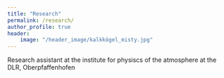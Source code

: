 ```yaml
---
title: "Research"
permalink: /research/
author_profile: true
header: 
    image: "/header_image/kalkkögel_misty.jpg"
---
```


Research assistant at the institute for physiscs of the atmosphere at the DLR, Oberpfaffenhofen
